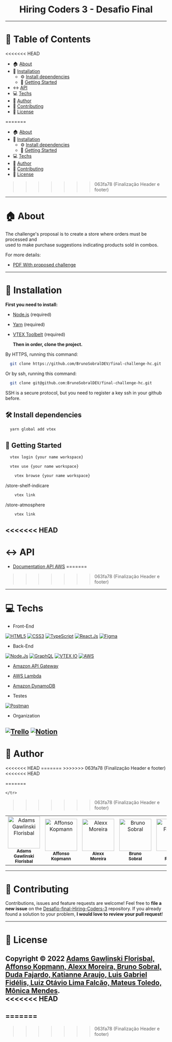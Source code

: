 <h1 align="center">Hiring Coders 3 - Desafio Final
	
</h1>

---

# :pushpin: Table of Contents

<<<<<<< HEAD

- :house: [About](#house-about)
- :dart: [Installation](#dart-Installation)
  - :gear: [Install dependencies](##gear-install_dependencies)
  - :rocket: [Getting Started](##rocket-getting_started)
- :left_right_arrow: [API](#left_right_arrow-API)
- :computer: [Techs](#computer-techs)
- :bust_in_silhouette: [Author](#bust_in_silhouette-author)
- :handshake: [Contributing](#handshake-Contributing)
- :scroll: [License](#scroll-License)

=======
- :house: [About](#about)
- :dart: [Installation](#Installation)
  - :gear: [Install dependencies](##Install_dependencies)
  - :rocket: [Getting Started](##Getting_Started)
- :computer: [Techs](#Techs)
- :bust_in_silhouette: [Author](#Author)
- :handshake: [Contributing](#Contributing)
- :scroll: [License](#License)
>>>>>>> 063fa78 (Finalização Header e footer)

---

# :house: About

The challenge's proposal is to create a store where orders must be processed and <br> used to make purchase suggestions indicating products sold in combos.

For more details:

- [PDF With proposed challenge](https://docs.google.com/document/d/173I4RVJhIRqcmN6H9uCUQTQeWv_YngsM-ehbWUPuF-w/edit#)

---

# :dart: Installation

**First you need to install:**

- [Node.js](https://pt-br.nodejs.org/) (required)
- [Yarn](https://yarnpkg.com/) (required)
- [VTEX Toolbelt](https://vtex.io/docs/recipes/development/vtex-io-cli-install/) (required)

  **Then in order, clone the project.**

By HTTPS, running this command:

```bash
  git clone https://github.com/BrunoSobralDEV/final-challenge-hc.git
```

Or by ssh, running this command:

```bash
  git clone git@github.com:BrunoSobralDEV/final-challenge-hc.git
```

SSH is a secure protocol, but you need to register a key ssh in your github before.

## :hammer_and_wrench: Install dependencies

```bash
  yarn global add vtex
```

## :rocket: Getting Started

```bash
  vtex login {your name workspace}
```
```bash
  vtex use {your name workspace}
```
```bash
	vtex browse {your name workspace}
```
/store-shelf-indicare
```bash /store-shelf-indicare
	vtex link
```
/store-atmosphere
```bash /store-scrat
	vtex link
```
<<<<<<< HEAD
---
# :left_right_arrow: API

- [Documentation API AWS](https://github.com/BrunoSobralDEV/final-challenge-hc/tree/main/aws)
=======

>>>>>>> 063fa78 (Finalização Header e footer)
---

# :computer: Techs

- Front-End

[![HTML5](https://img.shields.io/badge/Html-orange?style=for-the-badge&logo=Html5&logoColor=ffffff)](#)
[![CSS3](https://img.shields.io/badge/css-blue?style=for-the-badge&logo=Css3&logoColor=ffffff)](#)
[![TypeScript](https://img.shields.io/badge/TypeScript-blue?style=for-the-badge&logo=TypeScript&logoColor=ffffff)](#)
[![React.Js](https://img.shields.io/badge/React.Js-blue?style=for-the-badge&logo=React&logoColor=ffffff)](#)
[![Figma](https://img.shields.io/badge/Figma-black?style=for-the-badge&logo=Figma&logoColor=ffffff)](#)
- Back-End

[![Node.Js](https://img.shields.io/badge/Node.Js-43853D?style=for-the-badge&logo=Node.js&logoColor=ffffff)](#)
[![GraphQL](https://img.shields.io/badge/GraphQL-E434AA?style=for-the-badge&logo=GraphQL&logoColor=ffffff)](#)
[![VTEX IO](https://img.shields.io/badge/VTEX%20IO-F71963?style=for-the-badge&logo=typescript&logoColor=ffffff)](#)
[![AWS](https://img.shields.io/badge/AWS-232F3E?style=for-the-badge&logo=amazonaws&logoColor=FF9900)](#)

- [Amazon API Gateway](https://aws.amazon.com/pt/api-gateway/)
- [AWS Lambda](https://aws.amazon.com/pt/lambda/)
- [Amazon DynamoDB](https://aws.amazon.com/pt/dynamodb/?trk=3e4c2258-4f21-4854-9de7-2f6da2ef0989&sc_channel=ps&sc_campaign=acquisition&sc_medium=ACQ-P|PS-GO|Brand|Desktop|SU|Database|DynamoDB|BR|PT|Text&s_kwcid=AL!4422!3!589951433444!p!!g!!aws%20dynamodb&ef_id=Cj0KCQjw_7KXBhCoARIsAPdPTfhoSB0G37TkcaRmJQVNdzbFMtBGGdl-Y8bT7YPKf8uHqAQnUj6coyoaAuJjEALw_wcB:G:s&s_kwcid=AL!4422!3!589951433444!p!!g!!aws%20dynamodb)

- Testes

[![Postman](https://img.shields.io/badge/Postman-FF6C37?style=for-the-badge&logo=Postman&logoColor=ffffff)](#)

- Organization

[![Trello](https://img.shields.io/badge/trello-yellow?style=for-the-badge&logo=Trello&logoColor=ffffff)](#)
[![Notion](https://img.shields.io/badge/Notion-blue?style=for-the-badge&logo=Notion&logoColor=ffffff)](#)
---

# :bust_in_silhouette: Author

<table>
<<<<<<< HEAD
	
<tr>
=======
	<tr>
>>>>>>> 063fa78 (Finalização Header e footer)
		<td align="center">
			<a href="https://github.com/AdamsFlorisbal">
				<img
					width="100px"
					height="auto"
					src="https://github.com/AdamsFlorisbal.png"
					alt="Adams Gawlinski Florisbal"
				/>
				<br />
				<sub>
					<b>Adams Gawlinski<br>Florisbal</b>
				</sub>
			</a>
		</td>
        <td align="center">
			<a href="https://github.com/affonsok">
				<img
					width="100px"
					height="auto"
					src="https://github.com/affonsok.png"
					alt="Affonso Kopmann"
				/>
				<br />
				<sub>
					<b>Affonso<br>Kopmann</b>
				</sub>
			</a>
		</td>
        <td align="center">
			<a href="https://github.com/devalexxharper">
				<img
					width="100px"
					height="auto"
					src="https://github.com/devalexxharper.png"
					alt="Alexx Moreira"
				/>
				<br />
				<sub>
					<b>Alexx<br>Moreira</b>
				</sub>
			</a>
		</td>
		<td align="center">
			<a href="https://github.com/BrunoSobralDEV">
				<img
					width="100px"
					height="auto"
					src="https://github.com/BrunoSobralDEV.png"
					alt="Bruno Sobral"
				/>
				<br />
				<sub>
					<b>Bruno<br>Sobral</b>
				</sub>
			</a>
		</td>
		<td align="center">
			<a href="https://github.com/dudafajardo">
				<img
					width="100px"
					height="auto"
					src="https://github.com/dudafajardo.png"
					alt="Duda Fajardo"
				/>
				<br />
				<sub>
					<b>Duda<br>Fajardo</b>
				</sub>
			</a>
		</td>
		</br>
        <td align="center">
			<a href="https://github.com/katianne23">
				<img
					width="100px"
					height="auto"
					src="https://github.com/katianne23.png"
					alt="Katianne Araujo"
				/>
				<br />
				<sub>
					<b>Katianne<br>Araujo</b>
				</sub>
			</a>
		</td>
		<td align="center">
			<a href="https://github.com/devluga">
				<img
					width="100px"
					height="auto"
					src="https://github.com/devluga.png"
					alt="Luis Gabriel Fidélis"
				/>
				<br />
				<sub>
					<b>Luis Gabriel<br>Fidélis</b>
				</sub>
			</a>
		</td>
        <td align="center">
			<a href="https://github.com/llfalcao">
				<img
					width="100px"
					height="auto"
					src="https://github.com/llfalcao.png"
					alt="Luiz Otávio Lima Falcão"
				/>
				<br />
				<sub>
					<b>Luiz Otávio<br>Lima Falcão</b>
				</sub>
			</a>
		</td>
        <td align="center">
			<a href="https://github.com/mateusvtoledo">
				<img
					width="100px"
					height="auto"
					src="https://github.com/mateusvtoledo.png"
					alt="Mateus Toledo"
				/>
				<br />
				<sub>
					<b>Mateus<br>Toledo</b>
				</sub>
			</a>
		</td>
        <td align="center">
			<a href="https://github.com/MonicaIacy">
				<img
					width="100px"
					height="auto"
					src="https://github.com/MonicaIacy.png"
					alt="Mônica Mendes"
				/>
				<br />
				<sub>
					<b>Mônica<br>Mendes</b>
				</sub>
			</a>
		</td>						
<<<<<<< HEAD
</tr>	
	
=======
		
	</tr>	
>>>>>>> 063fa78 (Finalização Header e footer)
		
	
	
</table>

---

# :handshake: Contributing

Contributions, issues and feature requests are welcome! Feel free to **file a new issue** on the [Desafio-final-Hiring-Coders-3](https://github.com/BrunoSobralDEV/final-challenge-hc.git/issues) repository. If you already found a solution to your problem, **I would love to review your pull request**!

---

# :scroll: License

Copyright :copyright: 2022 [Adams Gawlinski Florisbal, Affonso Kopmann, Alexx Moreira, Bruno Sobral, Duda Fajardo, Katianne Araujo, Luis Gabriel Fidélis, Luiz Otávio Lima Falcão, Mateus Toledo, Mônica Mendes](https://github.com/AdamsFlorisbal/Desafio-semi-final-Hiring-Coders-3).
<br/>
<<<<<<< HEAD
---
=======
---
>>>>>>> 063fa78 (Finalização Header e footer)
